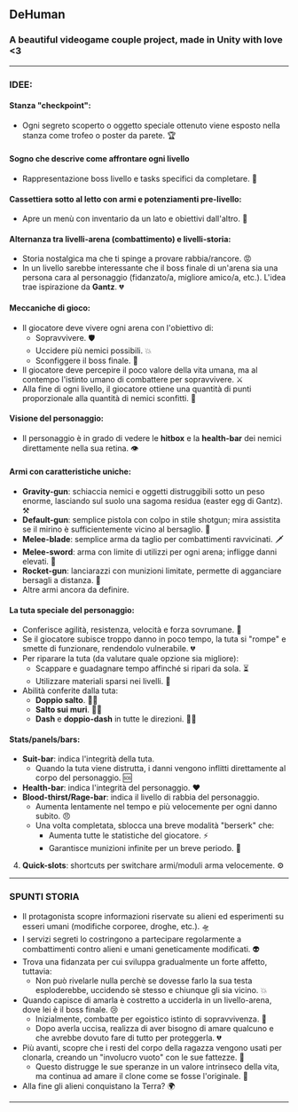 ## DeHuman
### A beautiful videogame couple project, made in Unity with love <3

---

### IDEE:
#### Stanza "checkpoint":
 - Ogni segreto scoperto o oggetto speciale ottenuto viene esposto nella stanza come trofeo o poster da parete. 🏆

#### Sogno che descrive come affrontare ogni livello 
 - Rappresentazione boss livello e tasks specifici da completare. 👾

#### Cassettiera sotto al letto con armi e potenziamenti pre-livello:
 - Apre un menù con inventario da un lato e obiettivi dall'altro. 🎯

#### Alternanza tra livelli-arena (combattimento) e livelli-storia:
 - Storia nostalgica ma che ti spinge a provare rabbia/rancore. 😡
 - In un livello sarebbe interessante che il boss finale di un'arena sia una persona cara al personaggio (fidanzato/a, migliore amico/a, etc.). L'idea trae ispirazione da **Gantz**. 💔

#### Meccaniche di gioco:
 - Il giocatore deve vivere ogni arena con l'obiettivo di:
   - Sopravvivere. 🛡️
   - Uccidere più nemici possibili. 💥
   - Sconfiggere il boss finale. 👹
 - Il giocatore deve percepire il poco valore della vita umana, ma al contempo l'istinto umano di combattere per sopravvivere. ⚔️
 - Alla fine di ogni livello, il giocatore ottiene una quantità di punti proporzionale alla quantità di nemici sconfitti. 🏅

#### Visione del personaggio:
 - Il personaggio è in grado di vedere le **hitbox** e la **health-bar** dei nemici direttamente nella sua retina. 👁️

#### Armi con caratteristiche uniche:
 - **Gravity-gun**: schiaccia nemici e oggetti distruggibili sotto un peso enorme, lasciando sul suolo una sagoma residua (easter egg di Gantz). ⚒️
 - **Default-gun**: semplice pistola con colpo in stile shotgun; mira assistita se il mirino è sufficientemente vicino al bersaglio. 🔫
 - **Melee-blade**: semplice arma da taglio per combattimenti ravvicinati. 🗡️
 - **Melee-sword**: arma con limite di utilizzi per ogni arena; infligge danni elevati. 🏹
 - **Rocket-gun**: lanciarazzi con munizioni limitate, permette di agganciare bersagli a distanza. 🚀
 - Altre armi ancora da definire.

#### La tuta speciale del personaggio:
 - Conferisce agilità, resistenza, velocità e forza sovrumane. 💪
 - Se il giocatore subisce troppo danno in poco tempo, la tuta si "rompe" e smette di funzionare, rendendolo vulnerabile. 💔
 - Per riparare la tuta (da valutare quale opzione sia migliore):
   - Scappare e guadagnare tempo affinché si ripari da sola. ⏳
   - Utilizzare materiali sparsi nei livelli. 🔧
 - Abilità conferite dalla tuta:
   - **Doppio salto**. 🦸‍♂️
   - **Salto sui muri**. 🧗‍♀️
   - **Dash** e **doppio-dash** in tutte le direzioni. 🏃‍♀️

#### Stats/panels/bars:
 - **Suit-bar**: indica l'integrità della tuta.
   - Quando la tuta viene distrutta, i danni vengono inflitti direttamente al corpo del personaggio. 🆘
 - **Health-bar**: indica l'integrità del personaggio. ❤️
 - **Blood-thirst/Rage-bar**: indica il livello di rabbia del personaggio.
   - Aumenta lentamente nel tempo e più velocemente per ogni danno subito. 😠
   - Una volta completata, sblocca una breve modalità "berserk" che:
     - Aumenta tutte le statistiche del giocatore. ⚡
     - Garantisce munizioni infinite per un breve periodo. 🔫
4. **Quick-slots**: shortcuts per switchare armi/moduli arma velocemente. ⚙️

---

### SPUNTI STORIA
 - Il protagonista scopre informazioni riservate su alieni ed esperimenti su esseri umani (modifiche corporee, droghe, etc.). 🛸
 - I servizi segreti lo costringono a partecipare regolarmente a combattimenti contro alieni e umani geneticamente modificati. 👽
 - Trova una fidanzata per cui sviluppa gradualmente un forte affetto, tuttavia:
   - Non può rivelarle nulla perchè se dovesse farlo la sua testa esploderebbe, uccidendo sè stesso e chiunque gli sia vicino. 💥
 - Quando capisce di amarla è costretto a ucciderla in un livello-arena, dove lei è il boss finale. 😢
   - Inizialmente, combatte per egoistico istinto di sopravvivenza. 🧠
   - Dopo averla uccisa, realizza di aver bisogno di amare qualcuno e che avrebbe dovuto fare di tutto per proteggerla. 💔
 - Più avanti, scopre che i resti del corpo della ragazza vengono usati per clonarla, creando un "involucro vuoto" con le sue fattezze. 👤
   - Questo distrugge le sue speranze in un valore intrinseco della vita, ma continua ad amare il clone come se fosse l'originale. 💖
 - Alla fine gli alieni conquistano la Terra? 🌍

---
